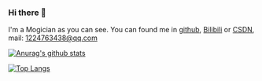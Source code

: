 ### Hi there 👋


I'm a Mogician as you can see.
You can found me in [github](https://github.com/Concyclics), [Bilibili](https://space.bilibili.com/8271556) or [CSDN](https://blog.csdn.net/qq_21008741), mail: 1224763438@qq.com

[![Anurag's github stats](https://github-readme-stats.vercel.app/api?username=Concyclics&show_icons=true&theme=tokyonight)](https://github.com/Concyclics/github-readme-stats)

[![Top Langs](https://github-readme-stats.vercel.app/api/top-langs/?username=Concyclics&layout=compact)](https://github.com/Concyclics/github-readme-stats)

<!--
**Concyclics/Concyclics** is a ✨ _special_ ✨ repository because its `README.md` (this file) appears on your GitHub profile.

Here are some ideas to get you started:

- 🔭 I’m currently working on ...
- 🌱 I’m currently learning ...
- 👯 I’m looking to collaborate on ...
- 🤔 I’m looking for help with ...
- 💬 Ask me about ...
- 📫 How to reach me: ...
- 😄 Pronouns: ...
- ⚡ Fun fact: ...
-->
